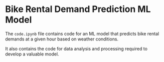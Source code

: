 # Bike Rental Demand Prediction ML Model

The ```code.ipynb``` file contains code for an ML model that predicts bike rental demands at a given hour based on weather conditions.

It also contains the code for data analysis and processing required to develop a valuable model.
